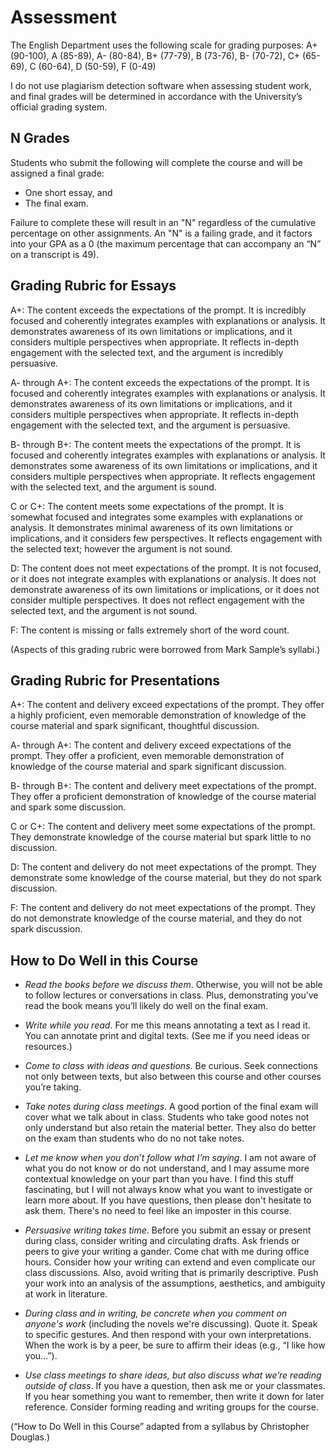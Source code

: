 # Assessment 

The English Department uses the following scale for grading purposes: A+ (90-100), A (85-89), A- (80-84), B+ (77-79), B	(73-76), B- (70-72), C+ (65-69), C	(60-64), D (50-59),	F	(0-49)

I do not use plagiarism detection software when assessing student work, and final grades will be determined in accordance with the University’s official grading system.

## N Grades

Students who submit the following will complete the course and will be assigned a final grade:  

* One short essay, and   
* The final exam.

Failure to complete these will result in an "N" regardless of the cumulative percentage on other assignments. An "N" is a failing grade, and it factors into your GPA as a 0 (the maximum percentage that can accompany an “N” on a transcript is 49).  

## Grading Rubric for Essays 

A+: The content exceeds the expectations of the prompt. It is incredibly focused and coherently integrates examples with explanations or analysis. It demonstrates awareness of its own limitations or implications, and it considers multiple perspectives when appropriate. It reflects in-depth engagement with the selected text, and the argument is incredibly persuasive.  

A- through A+: The content exceeds the expectations of the prompt. It is focused and coherently integrates examples with explanations or analysis. It demonstrates awareness of its own limitations or implications, and it considers multiple perspectives when appropriate. It reflects in-depth engagement with the selected text, and the argument is persuasive.  

B- through B+: The content meets the expectations of the prompt. It is focused and coherently integrates examples with explanations or analysis. It demonstrates some awareness of its own limitations or implications, and it considers multiple perspectives when appropriate. It reflects engagement with the selected text, and the argument is sound.  

C or C+: The content meets some expectations of the prompt. It is somewhat focused and integrates some examples with explanations or analysis. It demonstrates minimal awareness of its own limitations or implications, and it considers few perspectives. It reflects engagement with the selected text; however the argument is not sound.  

D: The content does not meet expectations of the prompt. It is not focused, or it does not integrate examples with explanations or analysis. It does not demonstrate awareness of its own limitations or implications, or it does not consider multiple perspectives. It does not reflect engagement with the selected text, and the argument is not sound.  

F: The content is missing or falls extremely short of the word count.

(Aspects of this grading rubric were borrowed from Mark Sample’s syllabi.) 

## Grading Rubric for Presentations 

A+: The content and delivery exceed expectations of the prompt. They offer a highly proficient, even memorable demonstration of knowledge of the course material and spark significant, thoughtful discussion. 

A- through A+: The content and delivery exceed expectations of the prompt. They offer a proficient, even memorable demonstration of knowledge of the course material and spark significant discussion. 

B- through B+: The content and delivery meet expectations of the prompt. They offer a proficient demonstration of knowledge of the course material and spark some discussion. 

C or C+: The content and delivery meet some expectations of the prompt. They demonstrate knowledge of the course material but spark little to no discussion. 

D: The content and delivery do not meet expectations of the prompt. They demonstrate some knowledge of the course material, but they do not spark discussion. 

F: The content and delivery do not meet expectations of the prompt. They do not demonstrate knowledge of the course material, and they do not spark discussion. 

## How to Do Well in this Course 

* *Read the books before we discuss them*. Otherwise, you will not be able to follow lectures or conversations in class. Plus, demonstrating you’ve read the book means you’ll likely do well on the final exam.  

* *Write while you read*. For me this means annotating a text as I read it. You can annotate print and digital texts. (See me if you need ideas or resources.)

* *Come to class with ideas and questions*. Be curious. Seek connections not only between texts, but also between this course and other courses you’re taking.  

* *Take notes during class meetings*. A good portion of the final exam will cover what we talk about in class. Students who take good notes not only understand but also retain the material better. They also do better on the exam than students who do no not take notes. 

* *Let me know when you don’t follow what I’m saying*. I am not aware of what you do not know or do not understand, and I may assume more contextual knowledge on your part than you have. I find this stuff fascinating, but I will not always know what you want to investigate or learn more about. If you have questions, then please don't hesitate to ask them. There's no need to feel like an imposter in this course.  

* *Persuasive writing takes time*. Before you submit an essay or present during class, consider writing and circulating drafts. Ask friends or peers to give your writing a gander. Come chat with me during office hours. Consider how your writing can extend and even complicate our class discussions. Also, avoid writing that is primarily descriptive. Push your work into an analysis of the assumptions, aesthetics, and ambiguity at work in literature. 

* *During class and in writing, be concrete when you comment on anyone's work* (including the novels we're discussing). Quote it. Speak to specific gestures. And then respond with your own interpretations. When the work is by a peer, be sure to affirm their ideas (e.g., “I like how you…”).

* *Use class meetings to share ideas, but also discuss what we’re reading outside of class*. If you have a question, then ask me or your classmates. If you hear something you want to remember, then write it down for later reference. Consider forming reading and writing groups for the course. 

(“How to Do Well in this Course” adapted from a syllabus by Christopher Douglas.) 
